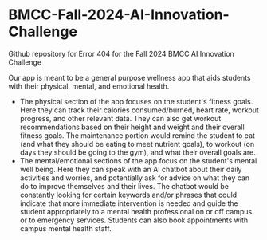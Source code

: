 # BMCC-Fall-2024-AI-Innovation-Challenge
Github repository for Error 404 for the Fall 2024 BMCC AI Innovation Challenge

Our app is meant to be a general purpose wellness app that aids students with their physical, mental, and emotional health. 
- The physical section of the app focuses on the student's fitness goals. Here they can track their calories consumed/burned, heart rate, workout progress, and other relevant data. They can also get workout recommendations based on their height and weight and their overall fitness goals. The maintenance portion would remind the student to eat (and what they should be eating to meet nutrient goals), to workout (on days they should be going to the gym), and what their overall goals are.
- The mental/emotional sections of the app focus on the student's mental well being. Here they can speak with an AI chatbot about their daily activities and worries, and potentially ask for advice on what they can do to improve themselves and their lives. The chatbot would be constantly looking for certain keywords and/or phrases that could indicate that more immediate intervention is needed and guide the student appropriately to a mental health professional on or off campus or to emergency services. Students can also book appointments with campus mental health staff.

